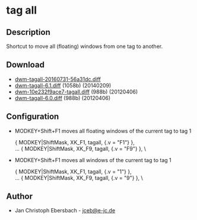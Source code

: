 tag all
=======

Description
-----------
Shortcut to move all (floating) windows from one tag to another.

Download
--------
* [dwm-tagall-20160731-56a31dc.diff](dwm-tagall-20160731-56a31dc.diff)
* [dwm-tagall-6.1.diff](dwm-tagall-6.1.diff) (1058b) (20140209)
* [dwm-10e232f9ace7-tagall.diff](dwm-10e232f9ace7-tagall.diff) (988b) (20120406)
* [dwm-tagall-6.0.diff](dwm-tagall-6.0.diff) (988b) (20120406)

Configuration
-------------
* MODKEY+Shift+F1 moves all floating windows of the current tag to tag 1

	{ MODKEY|ShiftMask,     XK_F1,      tagall,        {.v = "F1"} }, \
	...
	{ MODKEY|ShiftMask,     XK_F9,      tagall,        {.v = "F9"} }, \

* MODKEY+Shift+F1 moves all windows of the current tag to tag 1

	{ MODKEY|ShiftMask,     XK_F1,      tagall,        {.v = "1"} }, \
	...
	{ MODKEY|ShiftMask,     XK_F9,      tagall,        {.v = "9"} }, \

Author
------
* Jan Christoph Ebersbach - <jceb@e-jc.de>
